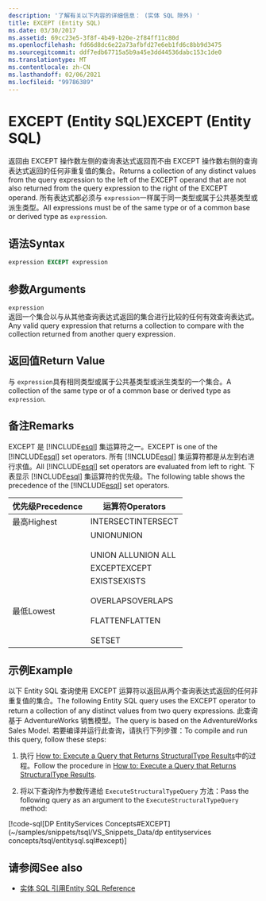 ```yaml
---
description: '了解有关以下内容的详细信息： (实体 SQL 除外) '
title: EXCEPT (Entity SQL)
ms.date: 03/30/2017
ms.assetid: 69cc23e5-3f8f-4b49-b20e-2f84ff11c80d
ms.openlocfilehash: fd66d8dc6e22a73afbfd27e6eb1fd6c8bb9d3475
ms.sourcegitcommit: ddf7edb67715a5b9a45e3dd44536dabc153c1de0
ms.translationtype: MT
ms.contentlocale: zh-CN
ms.lasthandoff: 02/06/2021
ms.locfileid: "99786389"
---
```

# <a name="except-entity-sql"></a><span data-ttu-id="6eb6e-103">EXCEPT (Entity SQL)</span><span class="sxs-lookup"><span data-stu-id="6eb6e-103">EXCEPT (Entity SQL)</span></span>

<span data-ttu-id="6eb6e-104">返回由 EXCEPT 操作数左侧的查询表达式返回而不由 EXCEPT 操作数右侧的查询表达式返回的任何非重复值的集合。</span><span class="sxs-lookup"><span data-stu-id="6eb6e-104">Returns a collection of any distinct values from the query expression to the left of the EXCEPT operand that are not also returned from the query expression to the right of the EXCEPT operand.</span></span> <span data-ttu-id="6eb6e-105">所有表达式都必须与 `expression`一样属于同一类型或属于公共基类型或派生类型。</span><span class="sxs-lookup"><span data-stu-id="6eb6e-105">All expressions must be of the same type or of a common base or derived type as `expression`.</span></span>  
  
## <a name="syntax"></a><span data-ttu-id="6eb6e-106">语法</span><span class="sxs-lookup"><span data-stu-id="6eb6e-106">Syntax</span></span>  
  
```sql  
expression EXCEPT expression  
```  
  
## <a name="arguments"></a><span data-ttu-id="6eb6e-107">参数</span><span class="sxs-lookup"><span data-stu-id="6eb6e-107">Arguments</span></span>  

 `expression`  
 <span data-ttu-id="6eb6e-108">返回一个集合以与从其他查询表达式返回的集合进行比较的任何有效查询表达式。</span><span class="sxs-lookup"><span data-stu-id="6eb6e-108">Any valid query expression that returns a collection to compare with the collection returned from another query expression.</span></span>  
  
## <a name="return-value"></a><span data-ttu-id="6eb6e-109">返回值</span><span class="sxs-lookup"><span data-stu-id="6eb6e-109">Return Value</span></span>  

 <span data-ttu-id="6eb6e-110">与 `expression`具有相同类型或属于公共基类型或派生类型的一个集合。</span><span class="sxs-lookup"><span data-stu-id="6eb6e-110">A collection of the same type or of a common base or derived type as `expression`.</span></span>  
  
## <a name="remarks"></a><span data-ttu-id="6eb6e-111">备注</span><span class="sxs-lookup"><span data-stu-id="6eb6e-111">Remarks</span></span>  

 <span data-ttu-id="6eb6e-112">EXCEPT 是 [!INCLUDE[esql](../../../../../../includes/esql-md.md)] 集运算符之一。</span><span class="sxs-lookup"><span data-stu-id="6eb6e-112">EXCEPT is one of the [!INCLUDE[esql](../../../../../../includes/esql-md.md)] set operators.</span></span> <span data-ttu-id="6eb6e-113">所有 [!INCLUDE[esql](../../../../../../includes/esql-md.md)] 集运算符都是从左到右进行求值。</span><span class="sxs-lookup"><span data-stu-id="6eb6e-113">All [!INCLUDE[esql](../../../../../../includes/esql-md.md)] set operators are evaluated from left to right.</span></span> <span data-ttu-id="6eb6e-114">下表显示 [!INCLUDE[esql](../../../../../../includes/esql-md.md)] 集运算符的优先级。</span><span class="sxs-lookup"><span data-stu-id="6eb6e-114">The following table shows the precedence of the [!INCLUDE[esql](../../../../../../includes/esql-md.md)] set operators.</span></span>  
  
|<span data-ttu-id="6eb6e-115">优先级</span><span class="sxs-lookup"><span data-stu-id="6eb6e-115">Precedence</span></span>|<span data-ttu-id="6eb6e-116">运算符</span><span class="sxs-lookup"><span data-stu-id="6eb6e-116">Operators</span></span>|  
|----------------|---------------|  
|<span data-ttu-id="6eb6e-117">最高</span><span class="sxs-lookup"><span data-stu-id="6eb6e-117">Highest</span></span>|<span data-ttu-id="6eb6e-118">INTERSECT</span><span class="sxs-lookup"><span data-stu-id="6eb6e-118">INTERSECT</span></span>|  
||<span data-ttu-id="6eb6e-119">UNION</span><span class="sxs-lookup"><span data-stu-id="6eb6e-119">UNION</span></span><br /><br /> <span data-ttu-id="6eb6e-120">UNION ALL</span><span class="sxs-lookup"><span data-stu-id="6eb6e-120">UNION ALL</span></span>|  
||<span data-ttu-id="6eb6e-121">EXCEPT</span><span class="sxs-lookup"><span data-stu-id="6eb6e-121">EXCEPT</span></span>|  
|<span data-ttu-id="6eb6e-122">最低</span><span class="sxs-lookup"><span data-stu-id="6eb6e-122">Lowest</span></span>|<span data-ttu-id="6eb6e-123">EXISTS</span><span class="sxs-lookup"><span data-stu-id="6eb6e-123">EXISTS</span></span><br /><br /> <span data-ttu-id="6eb6e-124">OVERLAPS</span><span class="sxs-lookup"><span data-stu-id="6eb6e-124">OVERLAPS</span></span><br /><br /> <span data-ttu-id="6eb6e-125">FLATTEN</span><span class="sxs-lookup"><span data-stu-id="6eb6e-125">FLATTEN</span></span><br /><br /> <span data-ttu-id="6eb6e-126">SET</span><span class="sxs-lookup"><span data-stu-id="6eb6e-126">SET</span></span>|  
  
## <a name="example"></a><span data-ttu-id="6eb6e-127">示例</span><span class="sxs-lookup"><span data-stu-id="6eb6e-127">Example</span></span>  

 <span data-ttu-id="6eb6e-128">以下 Entity SQL 查询使用 EXCEPT 运算符以返回从两个查询表达式返回的任何非重复值的集合。</span><span class="sxs-lookup"><span data-stu-id="6eb6e-128">The following Entity SQL query uses the EXCEPT operator to return a collection of any distinct values from two query expressions.</span></span> <span data-ttu-id="6eb6e-129">此查询基于 AdventureWorks 销售模型。</span><span class="sxs-lookup"><span data-stu-id="6eb6e-129">The query is based on the AdventureWorks Sales Model.</span></span> <span data-ttu-id="6eb6e-130">若要编译并运行此查询，请执行下列步骤：</span><span class="sxs-lookup"><span data-stu-id="6eb6e-130">To compile and run this query, follow these steps:</span></span>  
  
1. <span data-ttu-id="6eb6e-131">执行 [How to: Execute a Query that Returns StructuralType Results](../how-to-execute-a-query-that-returns-structuraltype-results.md)中的过程。</span><span class="sxs-lookup"><span data-stu-id="6eb6e-131">Follow the procedure in [How to: Execute a Query that Returns StructuralType Results](../how-to-execute-a-query-that-returns-structuraltype-results.md).</span></span>  
  
2. <span data-ttu-id="6eb6e-132">将以下查询作为参数传递给 `ExecuteStructuralTypeQuery` 方法：</span><span class="sxs-lookup"><span data-stu-id="6eb6e-132">Pass the following query as an argument to the `ExecuteStructuralTypeQuery` method:</span></span>  
  
 [!code-sql[DP EntityServices Concepts#EXCEPT](~/samples/snippets/tsql/VS_Snippets_Data/dp entityservices concepts/tsql/entitysql.sql#except)]  
  
## <a name="see-also"></a><span data-ttu-id="6eb6e-133">请参阅</span><span class="sxs-lookup"><span data-stu-id="6eb6e-133">See also</span></span>

- [<span data-ttu-id="6eb6e-134">实体 SQL 引用</span><span class="sxs-lookup"><span data-stu-id="6eb6e-134">Entity SQL Reference</span></span>](entity-sql-reference.md)
